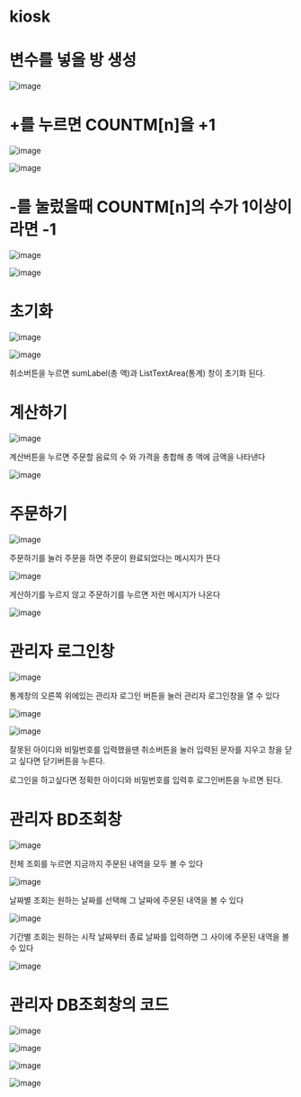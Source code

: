 # kiosk

# 변수를 넣을 방 생성

![image](https://github.com/dbsgustj/kiosk/assets/126844596/10ea2d03-e410-42f0-b198-992780c75607)

# +를 누르면 COUNTM[n]을 +1

![image](https://github.com/dbsgustj/kiosk/assets/126844596/8e275f5a-d45c-4d49-a57b-ff7e6c870791)

![image](https://github.com/dbsgustj/kiosk/assets/126844596/9e3f2b40-b85a-4c3b-b2ac-1c0fb38f9934)

# -를 눌렀을때 COUNTM[n]의 수가 1이상이라면 -1

![image](https://github.com/dbsgustj/kiosk/assets/126844596/78ef72b6-a6ed-4ffa-b222-b29537f72bd4)

![image](https://github.com/dbsgustj/kiosk/assets/126844596/1ec1ef88-8de2-4353-b05e-53c95c7b614c)

# 초기화

![image](https://github.com/dbsgustj/kiosk/assets/126844596/5fccff3b-dedd-42f6-a1b0-8e19f4c96461)

![image](https://github.com/dbsgustj/kiosk/assets/126844596/d47af4c8-e873-44c6-ab81-6542b2d374c2)

취소버튼을 누르면 sumLabel(총 액)과 ListTextArea(통계) 창이 초기화 된다.

# 계산하기

![image](https://github.com/dbsgustj/kiosk/assets/126844596/7950072e-f6f7-418c-b0c0-894d153fbbf5)

계산버튼을 누르면 주문할 음료의 수 와 가격을 총합해 총 액에 금액을 나타낸다

![image](https://github.com/dbsgustj/kiosk/assets/126844596/10d57c1e-3f68-49f1-a5a9-baa189da52dc)

# 주문하기

![image](https://github.com/dbsgustj/kiosk/assets/126844596/37651c1e-c0a9-45e3-afc4-31ecb1ac2f1d)

주문하기를 눌러 주문을 하면 주문이 완료되었다는 메시지가 뜬다

![image](https://github.com/dbsgustj/kiosk/assets/126844596/f511f667-c3b5-48e9-84da-54eb3822f802)

게산하기를 누르지 않고 주문하기를 누르면 저런 메시지가 나온다

![image](https://github.com/dbsgustj/kiosk/assets/126844596/28242f32-b766-460c-9322-aa14e9a4e51c)

# 관리자 로그인창

![image](https://github.com/dbsgustj/kiosk/assets/126844596/da4d0caf-dee7-4d74-a107-f25377c1575f)

통계창의 오른쪽 위에있는 관리자 로그인 버튼을 눌러 관리자 로그인창을 열 수 있다

![image](https://github.com/dbsgustj/kiosk/assets/126844596/ec97cc64-ebe0-4125-b507-e52ec03938c5)

![image](https://github.com/dbsgustj/kiosk/assets/126844596/1f6a43c4-a28d-48c7-b940-0cfcc3e5693a)

잘못된 아이디와 비밀번호를 입력했을땐 취소버튼을 눌러 입력된 문자를 지우고 창을 닫고 싶다면 닫기버튼을 누른다.

로그인을 하고싶다면 정확한 아이디와 비밀번호를 입력후 로그인버튼을 누르면 된다.

# 관리자 BD조회창

![image](https://github.com/dbsgustj/kiosk/assets/126844596/a7fbcc42-d79e-48dc-952e-95a90b9eeb99)

전체 조회를 누르면 지금까지 주문된 내역을 모두 볼 수 있다

![image](https://github.com/dbsgustj/kiosk/assets/126844596/dfecb16f-7001-4767-a481-9b3a7432312f)

날짜별 조회는 원하는 날짜를 선택해 그 날짜에 주문된 내역을 볼 수 있다

![image](https://github.com/dbsgustj/kiosk/assets/126844596/5e87f6e3-e4ed-43dd-8167-51f64051b104)

기간별 조회는 원하는 시작 날짜부터 종료 날짜를 입력하면 그 사이에 주문된 내역을 볼 수 있다

![image](https://github.com/dbsgustj/kiosk/assets/126844596/9d8b12e9-6514-4538-a7de-e393cef9012a)

# 관리자 DB조회창의 코드

![image](https://github.com/dbsgustj/kiosk/assets/126844596/c98a86b2-1234-4b17-b2d5-66f841f93ef3)

![image](https://github.com/dbsgustj/kiosk/assets/126844596/8f682304-a3b9-4ce0-8084-aa2d2c8be32d)

![image](https://github.com/dbsgustj/kiosk/assets/126844596/d9af04ba-2dca-4b3a-a6fa-a82f022524eb)

![image](https://github.com/dbsgustj/kiosk/assets/126844596/98082bc1-68bc-4518-acf3-ed75a95f6e07)


